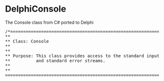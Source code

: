 # DelphiConsole
The Console class from C# ported to Delphi

<pre>
/*=============================================================================
**
** Class: Console
**
**
** Purpose: This class provides access to the standard input, standard output
**          and standard error streams.
**
**
=============================================================================*/
<pre>
